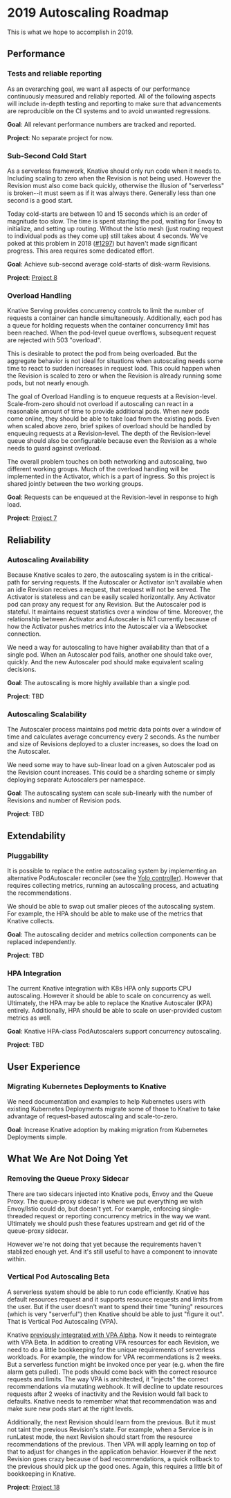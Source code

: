 # 2019 Autoscaling Roadmap

This is what we hope to accomplish in 2019.

## Performance

### Tests and reliable reporting

As an overarching goal, we want all aspects of our performance continuously
measured and reliably reported. All of the following aspects will include
in-depth testing and reporting to make sure that advancements are reproducible
on the CI systems and to avoid unwanted regressions.

**Goal**: All relevant performance numbers are tracked and reported.

**Project**: No separate project for now.

### Sub-Second Cold Start

As a serverless framework, Knative should only run code when it needs to.
Including scaling to zero when the Revision is not being used. However the
Revision must also come back quickly, otherwise the illusion of "serverless" is
broken--it must seem as if it was always there. Generally less than one second
is a good start.

Today cold-starts are between 10 and 15 seconds which is an order of magnitude
too slow. The time is spent starting the pod, waiting for Envoy to initialize,
and setting up routing. Without the Istio mesh (just routing request to
individual pods as they come up) still takes about 4 seconds. We've poked at
this problem in 2018 ([#1297](https://github.com/knative/serving/issues/1297))
but haven't made significant progress. This area requires some dedicated effort.

**Goal**: Achieve sub-second average cold-starts of disk-warm Revisions.

**Project**: [Project 8](https://github.com/knative/serving/projects/8)

### Overload Handling

Knative Serving provides concurrency controls to limit the number of requests a
container can handle simultaneously. Additionally, each pod has a queue for
holding requests when the container concurrency limit has been reached. When the
pod-level queue overflows, subsequent request are rejected with 503 "overload".

This is desirable to protect the pod from being overloaded. But the aggregate
behavior is not ideal for situations when autoscaling needs some time to react
to sudden increases in request load. This could happen when the Revision is
scaled to zero or when the Revision is already running some pods, but not nearly
enough.

The goal of Overload Handling is to enqueue requests at a Revision-level.
Scale-from-zero should not overload if autoscaling can react in a reasonable
amount of time to provide additional pods. When new pods come online, they
should be able to take load from the existing pods. Even when scaled above zero,
brief spikes of overload should be handled by enqueuing requests at a
Revision-level. The depth of the Revision-level queue should also be
configurable because even the Revision as a whole needs to guard against
overload.

The overall problem touches on both networking and autoscaling, two different
working groups. Much of the overload handling will be implemented in the
Activator, which is a part of ingress. So this project is shared jointly between
the two working groups.

**Goal**: Requests can be enqueued at the Revision-level in response to high
load.

**Project**: [Project 7](https://github.com/knative/serving/projects/7)

## Reliability

### Autoscaling Availability

Because Knative scales to zero, the autoscaling system is in the critical-path
for serving requests. If the Autoscaler or Activator isn't available when an
idle Revision receives a request, that request will not be served. The Activator
is stateless and can be easily scaled horizontally. Any Activator pod can proxy
any request for any Revision. But the Autoscaler pod is stateful. It maintains
request statistics over a window of time. Moreover, the relationship between
Activator and Autoscaler is N:1 currently because of how the Activator pushes
metrics into the Autoscaler via a Websocket connection.

We need a way for autoscaling to have higher availability than that of a single
pod. When an Autoscaler pod fails, another one should take over, quickly. And
the new Autoscaler pod should make equivalent scaling decisions.

**Goal**: The autoscaling is more highly available than a single pod.

**Project**: TBD

### Autoscaling Scalability

The Autoscaler process maintains pod metric data points over a window of time
and calculates average concurrency every 2 seconds. As the number and size of
Revisions deployed to a cluster increases, so does the load on the Autoscaler.

We need some way to have sub-linear load on a given Autoscaler pod as the
Revision count increases. This could be a sharding scheme or simply deploying
separate Autoscalers per namespace.

**Goal**: The autoscaling system can scale sub-linearly with the number of
Revisions and number of Revision pods.

**Project**: TBD

## Extendability

### Pluggability

It is possible to replace the entire autoscaling system by implementing an
alternative PodAutoscaler reconciler (see the
[Yolo controller](https://github.com/josephburnett/kubecon18)). However that
requires collecting metrics, running an autoscaling process, and actuating the
recommendations.

We should be able to swap out smaller pieces of the autoscaling system. For
example, the HPA should be able to make use of the metrics that Knative
collects.

**Goal**: The autoscaling decider and metrics collection components can be
replaced independently.

**Project**: TBD

### HPA Integration

The current Knative integration with K8s HPA only supports CPU autoscaling.
However it should be able to scale on concurrency as well. Ultimately, the HPA
may be able to replace the Knative Autoscaler (KPA) entirely. Additionally, HPA
should be able to scale on user-provided custom metrics as well.

**Goal**: Knative HPA-class PodAutoscalers support concurrency autoscaling.

**Project**: TBD

## User Experience

### Migrating Kubernetes Deployments to Knative

We need documentation and examples to help Kubernetes users with existing
Kubernetes Deployments migrate some of those to Knative to take advantage of
request-based autoscaling and scale-to-zero.

**Goal**: Increase Knative adoption by making migration from Kubernetes
Deployments simple.

## What We Are Not Doing Yet

### Removing the Queue Proxy Sidecar

There are two sidecars injected into Knative pods, Envoy and the Queue Proxy.
The queue-proxy sidecar is where we put everything we wish Envoy/Istio could do,
but doesn't yet. For example, enforcing single-threaded request or reporting
concurrency metrics in the way we want. Ultimately we should push these features
upstream and get rid of the queue-proxy sidecar.

However we're not doing that yet because the requirements haven't stablized
enough yet. And it's still useful to have a component to innovate within.

### Vertical Pod Autoscaling Beta

A serverless system should be able to run code efficiently. Knative has default
resources request and it supports resource requests and limits from the user.
But if the user doesn't want to spend their time "tuning" resources (which is
very "serverful") then Knative should be able to just "figure it out". That is
Vertical Pod Autoscaling (VPA).

Knative
[previously integrated with VPA Alpha](https://github.com/knative/serving/issues/839#issuecomment-389387311).
Now it needs to reintegrate with VPA Beta. In addition to creating VPA resources
for each Revision, we need to do a little bookkeeping for the unique
requirements of serverless workloads. For example, the window for VPA
recommendations is 2 weeks. But a serverless function might be invoked once per
year (e.g. when the fire alarm gets pulled). The pods should come back with the
correct resource requests and limits. The way VPA is architected, it "injects"
the correct recommendations via mutating webhook. It will decline to update
resources requests after 2 weeks of inactivity and the Revision would fall back
to defaults. Knative needs to remember what that recommendation was and make
sure new pods start at the right levels.

Additionally, the next Revision should learn from the previous. But it must not
taint the previous Revision's state. For example, when a Service is in runLatest
mode, the next Revision should start from the resource recommendations of the
previous. Then VPA will apply learning on top of that to adjust for changes in
the application behavior. However if the next Revision goes crazy because of bad
recommendations, a quick rollback to the previous should pick up the good ones.
Again, this requires a little bit of bookkeeping in Knative.

**Project**: [Project 18](https://github.com/knative/serving/projects/18)
